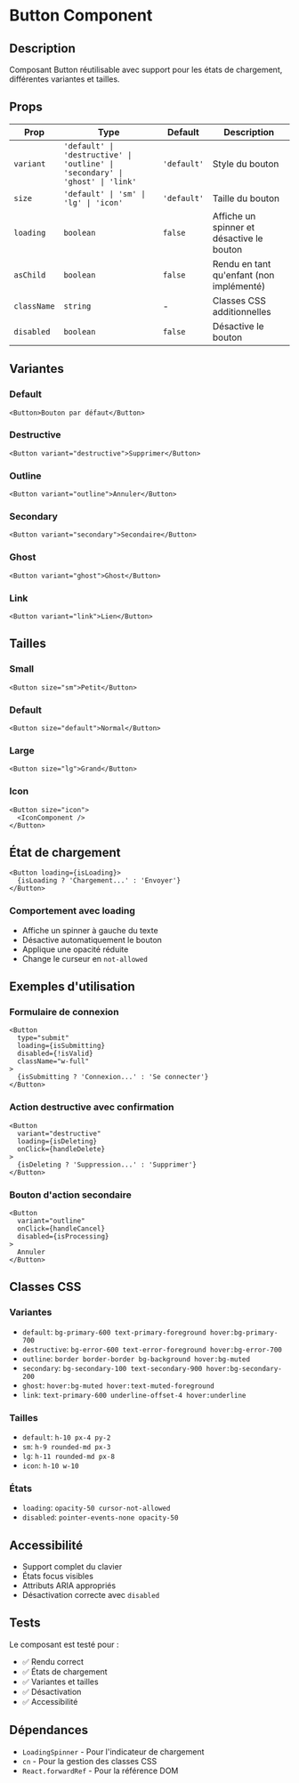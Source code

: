# Button Component

## Description

Composant Button réutilisable avec support pour les états de chargement, différentes variantes et tailles.

## Props

| Prop | Type | Default | Description |
|------|------|---------|-------------|
| `variant` | `'default' \| 'destructive' \| 'outline' \| 'secondary' \| 'ghost' \| 'link'` | `'default'` | Style du bouton |
| `size` | `'default' \| 'sm' \| 'lg' \| 'icon'` | `'default'` | Taille du bouton |
| `loading` | `boolean` | `false` | Affiche un spinner et désactive le bouton |
| `asChild` | `boolean` | `false` | Rendu en tant qu'enfant (non implémenté) |
| `className` | `string` | - | Classes CSS additionnelles |
| `disabled` | `boolean` | `false` | Désactive le bouton |

## Variantes

### Default
```tsx
<Button>Bouton par défaut</Button>
```

### Destructive
```tsx
<Button variant="destructive">Supprimer</Button>
```

### Outline
```tsx
<Button variant="outline">Annuler</Button>
```

### Secondary
```tsx
<Button variant="secondary">Secondaire</Button>
```

### Ghost
```tsx
<Button variant="ghost">Ghost</Button>
```

### Link
```tsx
<Button variant="link">Lien</Button>
```

## Tailles

### Small
```tsx
<Button size="sm">Petit</Button>
```

### Default
```tsx
<Button size="default">Normal</Button>
```

### Large
```tsx
<Button size="lg">Grand</Button>
```

### Icon
```tsx
<Button size="icon">
  <IconComponent />
</Button>
```

## État de chargement

```tsx
<Button loading={isLoading}>
  {isLoading ? 'Chargement...' : 'Envoyer'}
</Button>
```

### Comportement avec loading
- Affiche un spinner à gauche du texte
- Désactive automatiquement le bouton
- Applique une opacité réduite
- Change le curseur en `not-allowed`

## Exemples d'utilisation

### Formulaire de connexion
```tsx
<Button 
  type="submit" 
  loading={isSubmitting}
  disabled={!isValid}
  className="w-full"
>
  {isSubmitting ? 'Connexion...' : 'Se connecter'}
</Button>
```

### Action destructive avec confirmation
```tsx
<Button 
  variant="destructive"
  loading={isDeleting}
  onClick={handleDelete}
>
  {isDeleting ? 'Suppression...' : 'Supprimer'}
</Button>
```

### Bouton d'action secondaire
```tsx
<Button 
  variant="outline"
  onClick={handleCancel}
  disabled={isProcessing}
>
  Annuler
</Button>
```

## Classes CSS

### Variantes
- `default`: `bg-primary-600 text-primary-foreground hover:bg-primary-700`
- `destructive`: `bg-error-600 text-error-foreground hover:bg-error-700`
- `outline`: `border border-border bg-background hover:bg-muted`
- `secondary`: `bg-secondary-100 text-secondary-900 hover:bg-secondary-200`
- `ghost`: `hover:bg-muted hover:text-muted-foreground`
- `link`: `text-primary-600 underline-offset-4 hover:underline`

### Tailles
- `default`: `h-10 px-4 py-2`
- `sm`: `h-9 rounded-md px-3`
- `lg`: `h-11 rounded-md px-8`
- `icon`: `h-10 w-10`

### États
- `loading`: `opacity-50 cursor-not-allowed`
- `disabled`: `pointer-events-none opacity-50`

## Accessibilité

- Support complet du clavier
- États focus visibles
- Attributs ARIA appropriés
- Désactivation correcte avec `disabled`

## Tests

Le composant est testé pour :
- ✅ Rendu correct
- ✅ États de chargement
- ✅ Variantes et tailles
- ✅ Désactivation
- ✅ Accessibilité

## Dépendances

- `LoadingSpinner` - Pour l'indicateur de chargement
- `cn` - Pour la gestion des classes CSS
- `React.forwardRef` - Pour la référence DOM